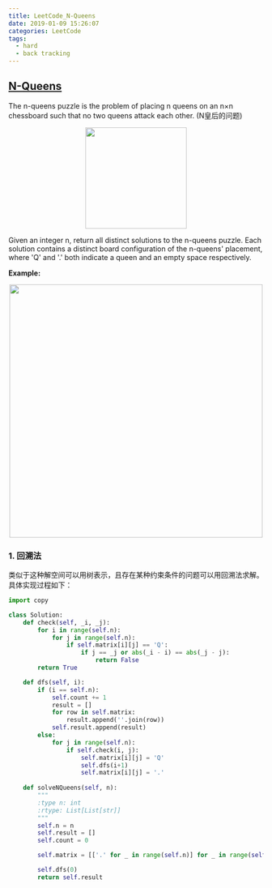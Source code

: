 ```yaml
---
title: LeetCode_N-Queens
date: 2019-01-09 15:26:07
categories: LeetCode
tags: 
  - hard
  - back tracking
---
```


## [N-Queens](https://leetcode.com/problems/n-queens/)

The n-queens puzzle is the problem of placing n queens on an n×n chessboard such that no two queens attack each other.
(N皇后的问题)

<div align=center>
	<img src="/images/leetcode_51_1.png" width = "200" align=center/>
</div>

<!--more-->

Given an integer n, return all distinct solutions to the n-queens puzzle. Each solution contains a distinct board configuration of the n-queens' placement, where 'Q' and '.' both indicate a queen and an empty space respectively.

**Example:**

<div align=center>
	<img src="/images/leetcode_51.png" width = "500" align=center/>
</div>


### 1. 回溯法
类似于这种解空间可以用树表示，且存在某种约束条件的问题可以用回溯法求解。具体实现过程如下：

```python
import copy

class Solution:
	def check(self, _i, _j):
		for i in range(self.n):
			for j in range(self.n):
				if self.matrix[i][j] == 'Q':
					if j == _j or abs(_i - i) == abs(_j - j):
						return False
		return True

	def dfs(self, i):
		if (i == self.n):
			self.count += 1
			result = []
			for row in self.matrix:
				result.append(''.join(row))
			self.result.append(result)
		else:
			for j in range(self.n):
				if self.check(i, j):
					self.matrix[i][j] = 'Q'
					self.dfs(i+1)
					self.matrix[i][j] = '.'
	
	def solveNQueens(self, n):
		"""
		:type n: int
		:rtype: List[List[str]]
		"""
		self.n = n
		self.result = []
		self.count = 0

		self.matrix = [['.' for _ in range(self.n)] for _ in range(self.n)]

		self.dfs(0)
		return self.result
```





